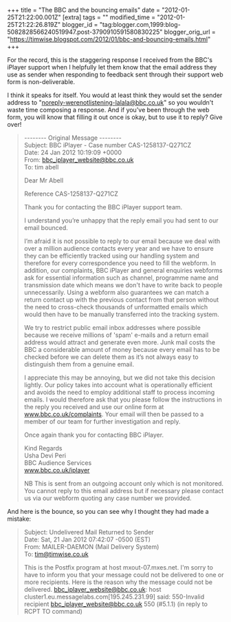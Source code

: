 +++
title = "The BBC and the bouncing emails"
date = "2012-01-25T21:22:00.001Z"
[extra]
tags = ""
modified_time = "2012-01-25T21:22:26.819Z"
blogger_id = "tag:blogger.com,1999:blog-5082828566240519947.post-3790910591580830225"
blogger_orig_url = "https://timwise.blogspot.com/2012/01/bbc-and-bouncing-emails.html"
+++

For the record, this is the staggering response I received from the BBC's iPlayer support when I helpfully let them know that the email address they use as sender when responding to feedback sent through their support web form is non-deliverable.  

I think it speaks for itself. You would at least think they would set the sender address to "noreply-werenotlistening-lalala@bbc.co.uk" so you wouldn't waste time composing a response. And if you've been through the web form, you will know that filling it out once is okay, but to use it to reply? Give over!  

> -------- Original Message --------  
> Subject: BBC iPlayer - Case number CAS-1258137-Q271CZ  
> Date: 24 Jan 2012 10:19:09 +0000  
> From: bbc_iplayer_website@bbc.co.uk   
> To: tim abell 
> 
> Dear Mr Abell
> 
> Reference CAS-1258137-Q271CZ
> 
> Thank you for contacting the BBC iPlayer support team.
> 
> I understand you’re unhappy that the reply email you had sent to our email bounced.
> 
> I’m afraid it is not possible to reply to our email because we deal with over a million audience contacts every year and we have to ensure they can be efficiently tracked using our handling system and therefore for every correspondence you need to fill the webform. In addition, our complaints, BBC iPlayer and general enquiries webforms ask for essential information such as channel, programme name and transmission date which means we don't have to write back to people unnecessarily. Using a webform also guarantees we can match a return contact up with the previous contact from that person without the need to cross-check thousands of unformatted emails which would then have to be manually transferred into the tracking system.
> 
> We try to restrict public email inbox addresses where possible because we receive millions of 'spam' e-mails and a return email address would attract and generate even more. Junk mail costs the BBC a considerable amount of money because every email has to be checked before we can delete them as it’s not always easy to distinguish them from a genuine email.
> 
> I appreciate this may be annoying, but we did not take this decision lightly. Our policy takes into account what is operationally efficient and avoids the need to employ additional staff to process incoming emails. I would therefore ask that you please follow the instructions in the reply you received and use our online form at www.bbc.co.uk/complaints. Your email will then be passed to a member of our team for further investigation and reply.
> 
> Once again thank you for contacting BBC iPlayer.
> 
> Kind Regards  
> Usha Devi Peri  
> BBC Audience Services  
> www.bbc.co.uk/iplayer
>
> NB This is sent from an outgoing account only which is not monitored. You cannot reply to this email address but if necessary please contact us via our webform quoting any case number we provided.

And here is the bounce, so you can see why I thought they had made a mistake:

> Subject: Undelivered Mail Returned to Sender  
> Date: Sat, 21 Jan 2012 07:42:07 -0500 (EST)  
> From: MAILER-DAEMON (Mail Delivery System)   
> To: tim@timwise.co.uk
> 
> This is the Postfix program at host mxout-07.mxes.net. I'm sorry to have to inform you that your message could not be delivered to one or more recipients. Here is the reason why the message could not be delivered. <bbc_iplayer_website@bbc.co.uk>: host cluster1.eu.messagelabs.com[195.245.231.99] said: 550-Invalid recipient <bbc_iplayer_website@bbc.co.uk> 550 (#5.1.1) (in reply to RCPT TO command)
